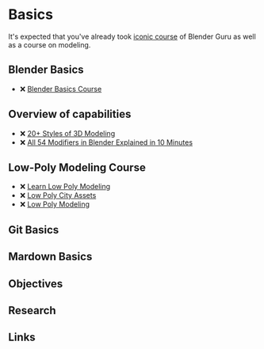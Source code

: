 # Basics

It's expected that you've already took [iconic course](https://www.youtube.com/playlist?list=PLjEaoINr3zgFX8ZsChQVQsuDSjEqdWMAD) of Blender Guru as well as a course on modeling.

## Blender Basics

- ❌ [Blender Basics Course](https://www.youtube.com/playlist?list=PL3GeP3YLZn5ixsnIOIx9tB4v6s-rsw48X)

## Overview of capabilities

- ❌ [20+ Styles of 3D Modeling](https://www.youtube.com/watch?v=DeHasEMCzcc)
- ❌ [All 54 Modifiers in Blender Explained in 10 Minutes](https://www.youtube.com/watch?v=idcFMhoSdIc)

## Low-Poly Modeling Course

- ❌ [Learn Low Poly Modeling](https://www.youtube.com/watch?v=1jHUY3qoBu8)
- ❌ [Low Poly City Assets](https://www.youtube.com/watch?v=UFws4TM5u6o)
- ❌ [Low Poly Modeling](https://www.youtube.com/playlist?list=PLn3ukorJv4vsPy9J9x4--pat6jaPqNm11)

## Git Basics

## Mardown Basics

## Objectives

<!-- - 2.1. ❌ 6 different color schemas -->

## Research

<!-- - ❌ Tool for color schema analyzes -->

## Links
